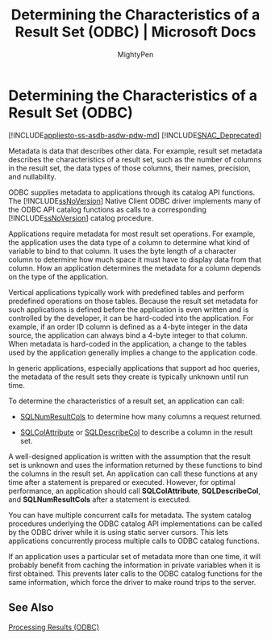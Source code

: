 ﻿---
title: "Determining the Characteristics of a Result Set (ODBC) | Microsoft Docs"
ms.custom: ""
ms.date: "03/14/2017"
ms.prod: sql
ms.prod_service: "database-engine, sql-database, sql-data-warehouse, pdw"
ms.reviewer: ""
ms.suite: "sql"
ms.technology: connectivity
ms.tgt_pltfrm: ""
ms.topic: "reference"
helpviewer_keywords: 
  - "result sets [ODBC], characteristics"
  - "SQL Server Native Client ODBC driver, result sets"
  - "ODBC applications, result sets"
  - "SQLDescribeCol function"
  - "metadata [ODBC]"
  - "SQLColAttribute function"
  - "SQLNumResultCols function"
ms.assetid: 90be414c-04b3-46c0-906b-ae7537989b7d
author: MightyPen
ms.author: genemi
manager: craigg
monikerRange: ">= aps-pdw-2016 || = azuresqldb-current || = azure-sqldw-latest || >= sql-server-2016 || = sqlallproducts-allversions"
---
# Determining the Characteristics of a Result Set (ODBC)
[!INCLUDE[appliesto-ss-asdb-asdw-pdw-md](../../includes/appliesto-ss-asdb-asdw-pdw-md.md)]
[!INCLUDE[SNAC_Deprecated](../../includes/snac-deprecated.md)]

  Metadata is data that describes other data. For example, result set metadata describes the characteristics of a result set, such as the number of columns in the result set, the data types of those columns, their names, precision, and nullability.  
  
 ODBC supplies metadata to applications through its catalog API functions. The [!INCLUDE[ssNoVersion](../../includes/ssnoversion-md.md)] Native Client ODBC driver implements many of the ODBC API catalog functions as calls to a corresponding [!INCLUDE[ssNoVersion](../../includes/ssnoversion-md.md)] catalog procedure.  
  
 Applications require metadata for most result set operations. For example, the application uses the data type of a column to determine what kind of variable to bind to that column. It uses the byte length of a character column to determine how much space it must have to display data from that column. How an application determines the metadata for a column depends on the type of the application.  
  
 Vertical applications typically work with predefined tables and perform predefined operations on those tables. Because the result set metadata for such applications is defined before the application is even written and is controlled by the developer, it can be hard-coded into the application. For example, if an order ID column is defined as a 4-byte integer in the data source, the application can always bind a 4-byte integer to that column. When metadata is hard-coded in the application, a change to the tables used by the application generally implies a change to the application code.  
  
 In generic applications, especially applications that support ad hoc queries, the metadata of the result sets they create is typically unknown until run time.  
  
 To determine the characteristics of a result set, an application can call:  
  
-   [SQLNumResultCols](../../relational-databases/native-client-odbc-api/sqlnumresultcols.md) to determine how many columns a request returned.  
  
-   [SQLColAttribute](../../relational-databases/native-client-odbc-api/sqlcolattribute.md) or [SQLDescribeCol](../../relational-databases/native-client-odbc-api/sqldescribecol.md) to describe a column in the result set.  
  
 A well-designed application is written with the assumption that the result set is unknown and uses the information returned by these functions to bind the columns in the result set. An application can call these functions at any time after a statement is prepared or executed. However, for optimal performance, an application should call **SQLColAttribute**, **SQLDescribeCol**, and **SQLNumResultCols** after a statement is executed.  
  
 You can have multiple concurrent calls for metadata. The system catalog procedures underlying the ODBC catalog API implementations can be called by the ODBC driver while it is using static server cursors. This lets applications concurrently process multiple calls to ODBC catalog functions.  
  
 If an application uses a particular set of metadata more than one time, it will probably benefit from caching the information in private variables when it is first obtained. This prevents later calls to the ODBC catalog functions for the same information, which force the driver to make round trips to the server.  
  
## See Also  
 [Processing Results &#40;ODBC&#41;](../../relational-databases/native-client-odbc-results/processing-results-odbc.md)  
  
  
